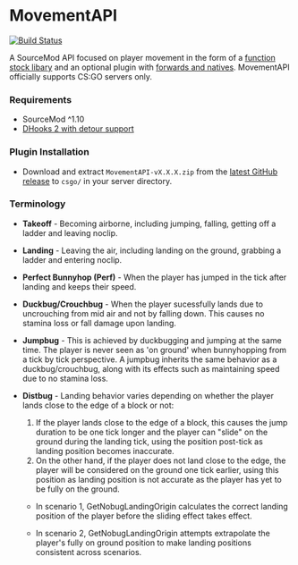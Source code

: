 # MovementAPI

[![Build Status](https://travis-ci.org/danzayau/MovementAPI.svg?branch=master)](https://travis-ci.org/danzayau/MovementAPI)

A SourceMod API focused on player movement in the form of a [function stock libary](addons/sourcemod/scripting/include/movement.inc) and an optional plugin with [forwards and natives](addons/sourcemod/scripting/include/movementapi.inc). MovementAPI officially supports CS:GO servers only.

### Requirements

 * SourceMod ^1.10
 * [DHooks 2 with detour support](https://github.com/peace-maker/DHooks2)
 
### Plugin Installation

 * Download and extract ```MovementAPI-vX.X.X.zip``` from the [latest GitHub release](https://github.com/danzayau/MovementAPI/releases/latest) to ```csgo/``` in your server directory.
 
### Terminology

 * **Takeoff** - Becoming airborne, including jumping, falling, getting off a ladder and leaving noclip.
 * **Landing** - Leaving the air, including landing on the ground, grabbing a ladder and entering noclip.
 * **Perfect Bunnyhop (Perf)** - When the player has jumped in the tick after landing and keeps their speed.
 * **Duckbug/Crouchbug** - When the player sucessfully lands due to uncrouching from mid air and not by falling down. This causes no stamina loss or fall damage upon landing.
 * **Jumpbug** - This is achieved by duckbugging and jumping at the same time. The player is never seen as 'on ground' when bunnyhopping from a tick by tick perspective. A jumpbug inherits the same behavior as a duckbug/crouchbug, along with its effects such as maintaining speed due to no stamina loss.
 * **Distbug** - Landing behavior varies depending on whether the player lands close to the edge of a block or not:

    1. If the player lands close to the edge of a block, this causes the jump duration to be one tick longer and the player can "slide" on the ground during the landing tick, using the position post-tick as landing position becomes inaccurate.
    2. On the other hand, if the player does not land close to the edge, the player will be considered on the ground one tick earlier, using this position as landing position is not accurate as the player has yet to be fully on the ground.
 
    - In scenario 1, GetNobugLandingOrigin calculates the correct landing position of the player before the sliding effect takes effect.

    - In scenario 2, GetNobugLandingOrigin attempts extrapolate the player's fully on ground position to make landing positions consistent across scenarios.